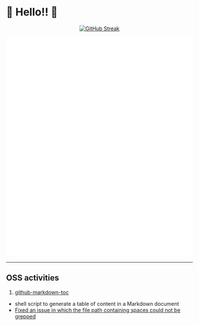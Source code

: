 # 💪 Hello!! 💪

<div align=center>

 [![GitHub Streak](https://github-readme-streak-stats.herokuapp.com/?user=ZeroOnePro&theme=github-dark&locale=ko)](https://git.io/streak-stats)
  
 ![](https://raw.githubusercontent.com/ZeroOnePro/github-stats/master/generated/overview.svg#gh-dark-mode-only)
 ![](https://raw.githubusercontent.com/ZeroOnePro/github-stats/master/generated/languages.svg#gh-dark-mode-only)

</div>

<hr/>


  ## OSS activities
  1. [github-markdown-toc](https://github.com/ekalinin/github-markdown-toc)
   - shell script to generate a table of content in a Markdown document
   - [Fixed an issue in which the file path containing spaces could not be grepped](https://github.com/ekalinin/github-markdown-toc/pull/136)

  
<!--
 ## Artifacts

 <div align=center>

 [![ReadMe Card](https://github-readme-stats.vercel.app/api/pin/?username=ZeroOnePro&repo=Problem-Solving&theme=github_dark)](https://github.com/ZeroOnePro/Problem-Solving)
 [![ReadMe Card](https://github-readme-stats.vercel.app/api/pin/?username=ZeroOnePro&repo=Machine-Learning&theme=github_dark)](https://github.com/ZeroOnePro/Machine-Learning)
 [![ReadMe Card](https://github-readme-stats.vercel.app/api/pin/?username=ZeroOnePro&repo=System&theme=github_dark)](https://github.com/ZeroOnePro/System)
 [![ReadMe Card](https://github-readme-stats.vercel.app/api/pin/?username=ZeroOnePro&repo=Self-Study&theme=github_dark)](https://github.com/ZeroOnePro/Self-Study)
 [![ReadMe Card](https://github-readme-stats.vercel.app/api/pin/?username=ZeroOnePro&repo=Assignments&theme=github_dark)](https://github.com/ZeroOnePro/Assignments)

 </div>
-->
